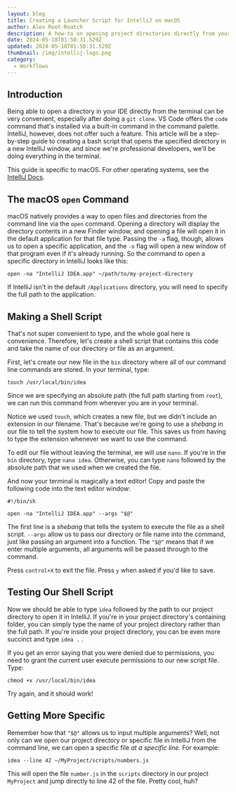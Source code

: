 ```yaml
---
layout: blog
title: Creating a Launcher Script for IntelliJ on macOS
author: Alex Root-Roatch
description: A how-to on opening project directories directly from your terminal.
date: 2024-05-18T01:58:31.529Z
updated: 2024-05-18T01:58:31.529Z
thumbnail: /img/intellij-logo.png
category: 
  - Workflows
---
```


## Introduction

Being able to open a directory in your IDE directly from the terminal can be very convenient, especially after doing a `git clone`. VS Code offers the `code` command that's installed via a built-in command in the command palette. IntelliJ, however, does not offer such a feature. This article will be a step-by-step guide to creating a bash script that opens the specified directory in a new IntelliJ window, and since we're professional developers, we'll be doing everything in the terminal. 

This guide is specific to macOS. For other operating systems, see the [IntelliJ Docs](https://www.jetbrains.com/help/idea/working-with-the-ide-features-from-command-line.html).

## The macOS `open` Command

macOS natively provides a way to open files and directories from the command line via the `open` command. Opening a directory will display the directory contents in a new Finder window, and opening a file will open it in the default application for that file type. Passing the `-a` flag, though, allows us to open a specific application, and the `-n` flag will open a new window of that program even if it's already running. So the command to open a specific directory in IntelliJ looks like this: 

```
open -na "IntelliJ IDEA.app" ~/path/to/my-project-directory
```

If IntelliJ isn't in the default `/Applications` directory, you will need to specify the full path to the application. 

## Making a Shell Script

That's not super convenient to type, and the whole goal here is convenience. Therefore, let's create a shell script that contains this code and take the name of our directory or file as an argument. 

First, let's create our new file in the `bin` directory where all of our command line commands are stored. In your terminal, type: 

```
touch /usr/local/bin/idea
```

Since we are specifying an absolute path (the full path starting from `root`), we can run this command from wherever you are in your terminal. 

Notice we used `touch`, which creates a new file, but we didn't include an extension in our filename. That's because we're going to use a *shebang* in our file to tell the system how to execute our file. This saves us from having to type the extension whenever we want to use the command.

To edit our file without leaving the terminal, we will use `nano`. If you're in the `bin` directory, type `nano idea`. Otherwise, you can type `nano` followed by the absolute path that we used when we created the file. 

And now your terminal is magically a text editor! Copy and paste the following code into the text editor window: 

```
#!/bin/sh

open -na "IntelliJ IDEA.app" --args "$@"
```

The first line is a *shebang* that tells the system to execute the file as a shell script. `--args` allow us to pass our directory or file name into the command, just like passing an argument into a function. The `"$@"` means that if we enter multiple arguments, all arguments will be passed through to the command. 

Press `control+X` to exit the file. Press `y` when asked if you'd like to save.  

## Testing Our Shell Script

Now we should be able to type `idea` followed by the path to our project directory to open it in IntelliJ. If you're in your project directory's containing folder, you can simply type the name of your project directory rather than the full path. If you're inside your project directory, you can be even more succinct and type `idea .` .

If you get an error saying that you were denied due to permissions, you need to grant the current user execute permissions to our new script file. Type: 

```
chmod +x /usr/local/bin/idea
```

Try again, and it should work! 

## Getting More Specific

Remember how that `"$@"` allows us to input multiple arguments? Well, not only can we open our project directory or specific file in IntelliJ from the command line, we can open a specific file *at a specific line.* For example: 

```
idea --line 42 ~/MyProject/scripts/numbers.js
```

This will open the file `number.js` in the `scripts` directory in our project `MyProject` and jump directly to line 42 of the file. Pretty cool, huh? 











